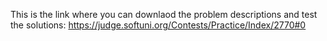 This is the link where you can downlaod the problem descriptions and test the solutions:
https://judge.softuni.org/Contests/Practice/Index/2770#0
